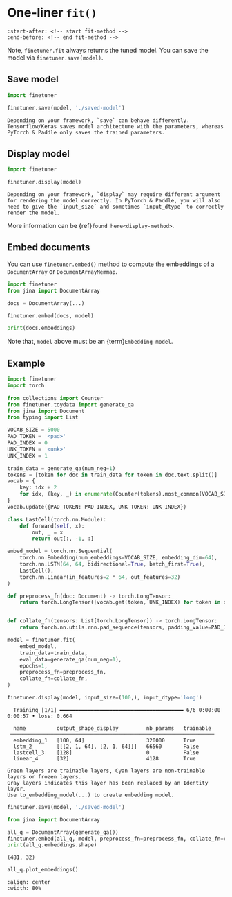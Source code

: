 # One-liner `fit()`

```{include} ../index.md
:start-after: <!-- start fit-method -->
:end-before: <!-- end fit-method -->
```

Note, `finetuner.fit` always returns the tuned model. You can save the model via `finetuner.save(model)`.

## Save model

```python
import finetuner

finetuner.save(model, './saved-model')
```

```{caution}
Depending on your framework, `save` can behave differently. Tensorflow/Keras saves model architecture with the parameters, whereas PyTorch & Paddle only saves the trained parameters.
```

## Display model

```python
import finetuner

finetuner.display(model)
```

```{caution}
Depending on your framework, `display` may require different argument for rendering the model correctly. In PyTorch & Paddle, you will also need to give the `input_size` and sometimes `input_dtype` to correctly render the model.
```

More information can be {ref}`found here<display-method>`.

## Embed documents

You can use `finetuner.embed()` method to compute the embeddings of a `DocumentArray` or `DocumentArrayMemmap`.

```python
import finetuner
from jina import DocumentArray

docs = DocumentArray(...)

finetuner.embed(docs, model)

print(docs.embeddings)
```

Note that, `model` above must be an {term}`Embedding model`.



## Example

```python
import finetuner
import torch

from collections import Counter
from finetuner.toydata import generate_qa
from jina import Document
from typing import List

VOCAB_SIZE = 5000
PAD_TOKEN = '<pad>'
PAD_INDEX = 0
UNK_TOKEN = '<unk>'
UNK_INDEX = 1

train_data = generate_qa(num_neg=1)
tokens = [token for doc in train_data for token in doc.text.split()]
vocab = {
    key: idx + 2
    for idx, (key, _) in enumerate(Counter(tokens).most_common(VOCAB_SIZE - 2))
}
vocab.update({PAD_TOKEN: PAD_INDEX, UNK_TOKEN: UNK_INDEX})

class LastCell(torch.nn.Module):
    def forward(self, x):
        out, _ = x
        return out[:, -1, :]

embed_model = torch.nn.Sequential(
    torch.nn.Embedding(num_embeddings=VOCAB_SIZE, embedding_dim=64),
    torch.nn.LSTM(64, 64, bidirectional=True, batch_first=True),
    LastCell(),
    torch.nn.Linear(in_features=2 * 64, out_features=32)
)

def preprocess_fn(doc: Document) -> torch.LongTensor:
    return torch.LongTensor([vocab.get(token, UNK_INDEX) for token in doc.text.split()])


def collate_fn(tensors: List[torch.LongTensor]) -> torch.LongTensor:
    return torch.nn.utils.rnn.pad_sequence(tensors, padding_value=PAD_INDEX, batch_first=True).long()

model = finetuner.fit(
    embed_model,
    train_data=train_data,
    eval_data=generate_qa(num_neg=1),
    epochs=1,
    preprocess_fn=preprocess_fn,
    collate_fn=collate_fn,
)

finetuner.display(model, input_size=(100,), input_dtype='long')
```

```console
  Training [1/1] ━━━━━━━━━━━━━━━━━━━━━━━━━━━━━━━━━━━━━━━━ 6/6 0:00:00 0:00:57 • loss: 0.664
                                                                    
  name          output_shape_display         nb_params   trainable  
 ────────────────────────────────────────────────────────────────── 
  embedding_1   [100, 64]                    320000      True       
  lstm_2        [[[2, 1, 64], [2, 1, 64]]]   66560       False      
  lastcell_3    [128]                        0           False      
  linear_4      [32]                         4128        True       
                                                                    
Green layers are trainable layers, Cyan layers are non-trainable layers or frozen layers.
Gray layers indicates this layer has been replaced by an Identity layer.
Use to_embedding_model(...) to create embedding model.
```

```python
finetuner.save(model, './saved-model')
```

```python
from jina import DocumentArray

all_q = DocumentArray(generate_qa())
finetuner.embed(all_q, model, preprocess_fn=preprocess_fn, collate_fn=collate_fn)
print(all_q.embeddings.shape)
```

```console
(481, 32)
```

```python
all_q.plot_embeddings()
```

```{figure} embed.png
:align: center
:width: 80%
```
